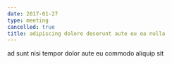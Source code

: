 ```yaml
---
date: 2017-01-27
type: meeting
cancelled: true
title: adipiscing dolore deserunt aute eu ea nulla
---
```

ad sunt nisi tempor dolor aute eu commodo aliquip sit